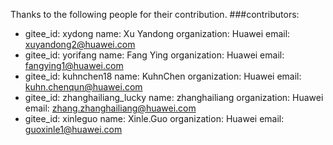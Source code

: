 Thanks to the following people for their contribution.
###contributors:
- gitee_id: xydong
  name: Xu Yandong
  organization: Huawei
  email: xuyandong2@huawei.com
- gitee_id: yorifang
  name: Fang Ying
  organization: Huawei
  email: fangying1@huawei.com
- gitee_id: kuhnchen18
  name: KuhnChen
  organization: Huawei
  email: kuhn.chenqun@huawei.com
- gitee_id: zhanghailiang_lucky
  name: zhanghailiang
  organization: Huawei
  email: zhang.zhanghailiang@huawei.com
- gitee_id: xinleguo
  name: Xinle.Guo
  organization: Huawei
  email: guoxinle1@huawei.com
